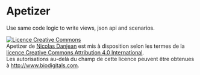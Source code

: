 # Apetizer

Use same code logic to write views, json api and scenarios.





<a rel="license" href="http://creativecommons.org/licenses/by/4.0/"><img alt="Licence Creative Commons" style="border-width:0" src="https://i.creativecommons.org/l/by/4.0/88x31.png" /></a><br /><span xmlns:dct="http://purl.org/dc/terms/" property="dct:title">Apetizer</span> de <a xmlns:cc="http://creativecommons.org/ns#" href="http://github.com/biodigitals/apetizer/" property="cc:attributionName" rel="cc:attributionURL">Nicolas Danjean</a> est mis à disposition selon les termes de la <a rel="license" href="http://creativecommons.org/licenses/by/4.0/">licence Creative Commons Attribution 4.0 International</a>.<br />Les autorisations au-delà du champ de cette licence peuvent être obtenues à <a xmlns:cc="http://creativecommons.org/ns#" href="http://www.biodigitals.com" rel="cc:morePermissions">http://www.biodigitals.com</a>.